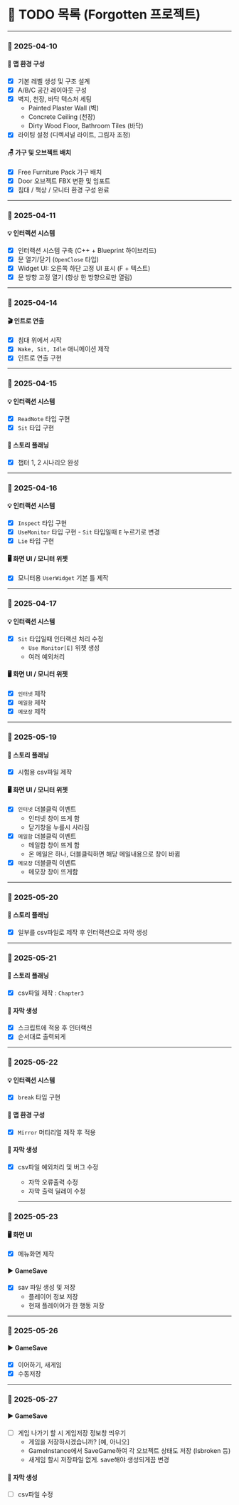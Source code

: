 # 📝 TODO 목록 (Forgotten 프로젝트)

---

### 📅 2025-04-10

#### 🧱 맵 환경 구성

- [x] 기본 레벨 생성 및 구조 설계
- [x] A/B/C 공간 레이아웃 구성
- [x] 벽지, 천장, 바닥 텍스처 세팅
  - Painted Plaster Wall (벽)
  - Concrete Ceiling (천장)
  - Dirty Wood Floor, Bathroom Tiles (바닥)
- [x] 라이팅 설정 (디렉셔널 라이트, 그림자 조정)

#### 🪑 가구 및 오브젝트 배치

- [x] Free Furniture Pack 가구 배치
- [x] Door 오브젝트 FBX 변환 및 임포트
- [x] 침대 / 책상 / 모니터 환경 구성 완료

---

### 📅 2025-04-11

#### 💡 인터랙션 시스템
- [x] 인터랙션 시스템 구축 (C++ + Blueprint 하이브리드)
- [x] 문 열기/닫기 (`OpenClose` 타입)
- [x] Widget UI: 오른쪽 하단 고정 UI 표시 (F + 텍스트)
- [x] 문 방향 고정 열기 (항상 한 방향으로만 열림)

---

### 📅 2025-04-14

#### 🎬 인트로 연출
- [x] 침대 위에서 시작
- [x] `Wake, Sit, Idle` 애니메이션 제작
- [x] 인트로 연출 구현

---

### 📅 2025-04-15

#### 💡 인터랙션 시스템
- [x] `ReadNote` 타입 구현
- [x] `Sit` 타입 구현

#### 📖 스토리 플래닝
- [x] 챕터 1, 2 시나리오 완성

---

### 📅 2025-04-16

#### 💡 인터랙션 시스템
- [x] `Inspect` 타입 구현
- [x] `UseMonitor` 타입 구현 - `Sit` 타입일때 `E` 누르기로 변경
- [x] `Lie` 타입 구현

#### 🖥️ 화면 UI / 모니터 위젯
- [x] 모니터용 `UserWidget` 기본 틀 제작

---

### 📅 2025-04-17

#### 💡 인터랙션 시스템
- [x] `Sit` 타입일때 인터랙션 처리 수정
  - `Use Monitor[E]` 위젯 생성
  - 여러 예외처리

#### 🖥️ 화면 UI / 모니터 위젯
- [x] `인터넷` 제작
- [x] `메일함` 제작
- [x] `메모장` 제작

---

### 📅 2025-05-19

#### 📖 스토리 플래닝
- [x] 시험용 csv파일 제작

#### 🖥️ 화면 UI / 모니터 위젯
- [x] `인터넷` 더블클릭 이벤트
  - 인터넷 창이 뜨게 함
  - 닫기창을 누를시 사라짐
- [x] `메일함` 더블클릭 이벤트
  - 메일함 창이 뜨게 함
  - 온 메일은 하나, 더블클릭하면 해당 메일내용으로 창이 바뀜
- [x] `메모장` 더블클릭 이벤트
  - 메모장 창이 뜨게함

---

### 📅 2025-05-20

#### 📖 스토리 플래닝
- [x] 일부를 csv파일로 제작 후 인터랙션으로 자막 생성
  
---

### 📅 2025-05-21

#### 📖 스토리 플래닝
- [x] csv파일 제작 : `Chapter3`

#### 📝 자막 생성
- [x] 스크립트에 적용 후 인터랙션
- [x] 순서대로 출력되게

---

### 📅 2025-05-22

#### 💡 인터랙션 시스템
- [x] `break` 타입 구현

#### 🧱 맵 환경 구성
- [x] `Mirror` 머티리얼 제작 후 적용

#### 📝 자막 생성
- [x] csv파일 예외처리 및 버그 수정
  - 자막 오류출력 수정
  - 자막 출력 딜레이 수정

  ---

### 📅 2025-05-23

#### 🖥️ 화면 UI
- [x] 메뉴화면 제작

#### ▶️ GameSave
- [x] sav 파일 생성 및 저장
  - 플레이어 정보 저장
  - 현재 플레이어가 한 행동 저장

---

### 📅 2025-05-26

#### ▶️ GameSave
- [x] 이어하기, 새게임
- [x] 수동저장

---

### 📅 2025-05-27

#### ▶️ GameSave
- [ ] 게임 나가기 할 시 게임저장 정보창 띄우기
  - 게임을 저장하시겠습니까? [예, 아니오]
  - GameInstance에서 SaveGame하여 각 오브젝트 상태도 저장 (Isbroken 등)
  - 새게임 할시 저장파일 없게. save해야 생성되게끔 변경

#### 📝 자막 생성
- [ ] csv파일 수정